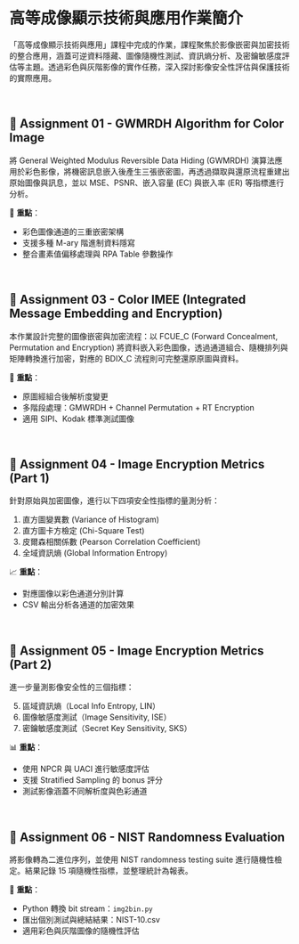 # 高等成像顯示技術與應用作業簡介

「高等成像顯示技術與應用」課程中完成的作業，課程聚焦於影像嵌密與加密技術的整合應用，涵蓋可逆資料隱藏、圖像隨機性測試、資訊熵分析、及密鑰敏感度評估等主題。透過彩色與灰階影像的實作任務，深入探討影像安全性評估與保護技術的實際應用。

<br>

## 📌 Assignment 01 - GWMRDH Algorithm for Color Image

將 General Weighted Modulus Reversible Data Hiding (GWMRDH) 演算法應用於彩色影像，將機密訊息嵌入後產生三張嵌密圖，再透過擷取與還原流程重建出原始圖像與訊息，並以 MSE、PSNR、嵌入容量 (EC) 與嵌入率 (ER) 等指標進行分析。

🎯 **重點**：
- 彩色圖像通道的三重嵌密架構
- 支援多種 M-ary 階進制資料隱寫
- 整合畫素值偏移處理與 RPA Table 參數操作

<br>

## 📌 Assignment 03 - Color IMEE (Integrated Message Embedding and Encryption)

本作業設計完整的圖像嵌密與加密流程：以 FCUE_C (Forward Concealment, Permutation and Encryption) 將資料嵌入彩色圖像，透過通道組合、隨機排列與矩陣轉換進行加密，對應的 BDIX_C 流程則可完整還原原圖與資料。

🔐 **重點**：
- 原圖經組合後解析度變更
- 多階段處理：GMWRDH + Channel Permutation + RT Encryption
- 適用 SIPI、Kodak 標準測試圖像

<br>

## 📌 Assignment 04 - Image Encryption Metrics (Part 1)

針對原始與加密圖像，進行以下四項安全性指標的量測分析：

1. 直方圖變異數 (Variance of Histogram)
2. 直方圖卡方檢定 (Chi-Square Test)
3. 皮爾森相關係數 (Pearson Correlation Coefficient)
4. 全域資訊熵 (Global Information Entropy)

📈 **重點**：
- 對應圖像以彩色通道分別計算
- CSV 輸出分析各通道的加密效果

<br>

## 📌 Assignment 05 - Image Encryption Metrics (Part 2)

進一步量測影像安全性的三個指標：

5. 區域資訊熵（Local Info Entropy, LIN）
6. 圖像敏感度測試（Image Sensitivity, ISE）
7. 密鑰敏感度測試（Secret Key Sensitivity, SKS）

📊 **重點**：
- 使用 NPCR 與 UACI 進行敏感度評估
- 支援 Stratified Sampling 的 bonus 評分
- 測試影像涵蓋不同解析度與色彩通道

<br>

## 📌 Assignment 06 - NIST Randomness Evaluation

將影像轉為二進位序列，並使用 NIST randomness testing suite 進行隨機性檢定。結果記錄 15 項隨機性指標，並整理統計為報表。

🧪 **重點**：
- Python 轉換 bit stream：`img2bin.py`
- 匯出個別測試與總結結果：NIST-10.csv
- 適用彩色與灰階圖像的隨機性評估

<br>


